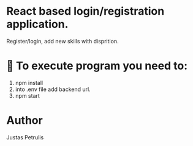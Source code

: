 # React based login/registration application.

Register/login, add new skills with disprition.
# 🚀 To execute program you need to:

1. npm install
2. into .env file add backend url.
3. npm start
# Author

Justas Petrulis
